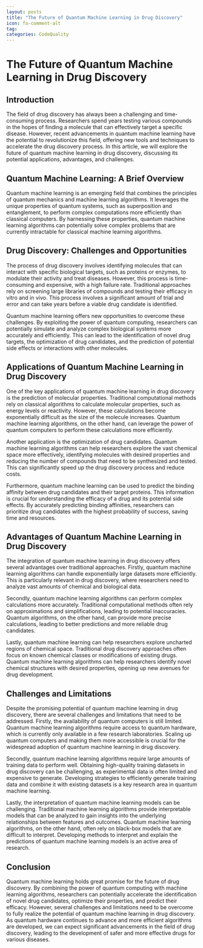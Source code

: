 ```yaml
---
layout: posts
title: "The Future of Quantum Machine Learning in Drug Discovery"
icon: fa-comment-alt
tag:      
categories: CodeQuality
---
```



# The Future of Quantum Machine Learning in Drug Discovery

## Introduction

The field of drug discovery has always been a challenging and time-consuming process. Researchers spend years testing various compounds in the hopes of finding a molecule that can effectively target a specific disease. However, recent advancements in quantum machine learning have the potential to revolutionize this field, offering new tools and techniques to accelerate the drug discovery process. In this article, we will explore the future of quantum machine learning in drug discovery, discussing its potential applications, advantages, and challenges.

## Quantum Machine Learning: A Brief Overview

Quantum machine learning is an emerging field that combines the principles of quantum mechanics and machine learning algorithms. It leverages the unique properties of quantum systems, such as superposition and entanglement, to perform complex computations more efficiently than classical computers. By harnessing these properties, quantum machine learning algorithms can potentially solve complex problems that are currently intractable for classical machine learning algorithms.

## Drug Discovery: Challenges and Opportunities

The process of drug discovery involves identifying molecules that can interact with specific biological targets, such as proteins or enzymes, to modulate their activity and treat diseases. However, this process is time-consuming and expensive, with a high failure rate. Traditional approaches rely on screening large libraries of compounds and testing their efficacy in vitro and in vivo. This process involves a significant amount of trial and error and can take years before a viable drug candidate is identified.

Quantum machine learning offers new opportunities to overcome these challenges. By exploiting the power of quantum computing, researchers can potentially simulate and analyze complex biological systems more accurately and efficiently. This can lead to the identification of novel drug targets, the optimization of drug candidates, and the prediction of potential side effects or interactions with other molecules.

## Applications of Quantum Machine Learning in Drug Discovery

One of the key applications of quantum machine learning in drug discovery is the prediction of molecular properties. Traditional computational methods rely on classical algorithms to calculate molecular properties, such as energy levels or reactivity. However, these calculations become exponentially difficult as the size of the molecule increases. Quantum machine learning algorithms, on the other hand, can leverage the power of quantum computers to perform these calculations more efficiently.

Another application is the optimization of drug candidates. Quantum machine learning algorithms can help researchers explore the vast chemical space more effectively, identifying molecules with desired properties and reducing the number of compounds that need to be synthesized and tested. This can significantly speed up the drug discovery process and reduce costs.

Furthermore, quantum machine learning can be used to predict the binding affinity between drug candidates and their target proteins. This information is crucial for understanding the efficacy of a drug and its potential side effects. By accurately predicting binding affinities, researchers can prioritize drug candidates with the highest probability of success, saving time and resources.

## Advantages of Quantum Machine Learning in Drug Discovery

The integration of quantum machine learning in drug discovery offers several advantages over traditional approaches. Firstly, quantum machine learning algorithms can handle exponentially large datasets more efficiently. This is particularly relevant in drug discovery, where researchers need to analyze vast amounts of chemical and biological data.

Secondly, quantum machine learning algorithms can perform complex calculations more accurately. Traditional computational methods often rely on approximations and simplifications, leading to potential inaccuracies. Quantum algorithms, on the other hand, can provide more precise calculations, leading to better predictions and more reliable drug candidates.

Lastly, quantum machine learning can help researchers explore uncharted regions of chemical space. Traditional drug discovery approaches often focus on known chemical classes or modifications of existing drugs. Quantum machine learning algorithms can help researchers identify novel chemical structures with desired properties, opening up new avenues for drug development.

## Challenges and Limitations

Despite the promising potential of quantum machine learning in drug discovery, there are several challenges and limitations that need to be addressed. Firstly, the availability of quantum computers is still limited. Quantum machine learning algorithms require access to quantum hardware, which is currently only available in a few research laboratories. Scaling up quantum computers and making them more accessible is crucial for the widespread adoption of quantum machine learning in drug discovery.

Secondly, quantum machine learning algorithms require large amounts of training data to perform well. Obtaining high-quality training datasets in drug discovery can be challenging, as experimental data is often limited and expensive to generate. Developing strategies to efficiently generate training data and combine it with existing datasets is a key research area in quantum machine learning.

Lastly, the interpretation of quantum machine learning models can be challenging. Traditional machine learning algorithms provide interpretable models that can be analyzed to gain insights into the underlying relationships between features and outcomes. Quantum machine learning algorithms, on the other hand, often rely on black-box models that are difficult to interpret. Developing methods to interpret and explain the predictions of quantum machine learning models is an active area of research.

## Conclusion

Quantum machine learning holds great promise for the future of drug discovery. By combining the power of quantum computing with machine learning algorithms, researchers can potentially accelerate the identification of novel drug candidates, optimize their properties, and predict their efficacy. However, several challenges and limitations need to be overcome to fully realize the potential of quantum machine learning in drug discovery. As quantum hardware continues to advance and more efficient algorithms are developed, we can expect significant advancements in the field of drug discovery, leading to the development of safer and more effective drugs for various diseases.